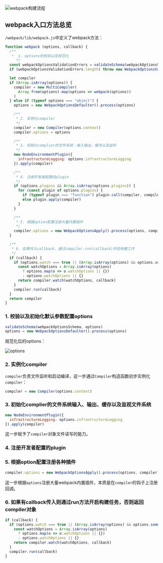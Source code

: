 <!-- ## webapck方法总览 -->
![webpack构建流程](https://pic.downk.cc/item/5f2a98fe14195aa594f3cd3f.png)

## webpack入口方法总览
`/webpack/lib/webpack.js`中定义了webpack方法：
```js
function webpack (options, callback) {
  /**
   *  1. options的校验以及规范化
	 */
  const webpackOptionsValidationErrors = validateSchema(webpackOptionsSchema, options)
  if (webpackOptionsValidationErrors.length) throw new WebpackOptionsValidationError(webpackOptionsValidationErrors)

  let compiler
  if (Array.isArray(options)) {
    compiler = new MultiCompiler(
      Array.from(options).map(options => webpack(options))
    )
  } else if (typeof options === "object") {
    options = new WebpackOptionsDefaulter().process(options)

    /**
     * 2. 实例化compiler
     */
    compiler = new Compiler(options.context)
    compiler.options = options

    /**
     * 3. 初始化complier的文件系统：输入输出、缓存以及监听
     */
    new NodeEnvironmentPlugin({
      infrastructureLogging: options.infrastructureLogging
    }).apply(compiler)

    /**
     * 4. 注册开发者配置的plugin
     */
    if (options.plugins && Array.isArray(options.plugins)) {
      for (const plugin of options.plugins) {
        if (typeof plugin === "function") plugin.call(compiler, compiler)
        else plugin.apply(compiler)
      }
    }

    /**
     * 5. 根据option配置注册大量内置插件
     */
    compiler.options = new WebpackOptionsApply().process(options, compiler)
  }

  /**
   * 6. 如果传入callback，通过compiler.run(callback)开启构建工作
   */
  if (callback) {
    if (options.watch === true || (Array.isArray(options) && options.some(o => o.watch))) {
      const watchOptions = Array.isArray(options)
        ? options.map(o => o.watchOptions || {})
        : options.watchOptions || {}
      return compiler.watch(watchOptions, callback)
    }
    compiler.run(callback)
  }
  return compiler
}
```

### 1. 校验以及初始化默认参数配置options
```js
validateSchema(webpackOptionsSchema, options)
options = new WebpackOptionsDefaulter().process(options)
```

规范化后的options：

![options](https://pic.downk.cc/item/5f58f555160a154a674438c3.jpg)

### 2. 实例化compiler
`compiler`负责文件监听和启动编译，这一步通过`Compiler`构造函数初步实例化`compiler`：
```js
compiler = new Compiler(options.context)
```

### 3. 初始化complier的文件系统输入、输出、缓存以及监视文件系统
```js
new NodeEnvironmentPlugin({
  infrastructureLogging: options.infrastructureLogging
}).apply(compiler)
```

这一步赋予了`compiler`对象文件读写的能力。

### 4. 注册开发者配置的plugin

### 5. 根据option配置注册各种插件
```js
compiler.options = new WebpackOptionsApply().process(options, compiler)
```

这一步根据`options`注册大量webpack内置插件，本质是在`compiler`的钩子上注册回调。

### 6. 如果有callback传入则通过run方法开启构建任务，否则返回compiler对象
```js
if (callback) {
  if (options.watch === true || (Array.isArray(options) && options.some(o => o.watch))) {
    const watchOptions = Array.isArray(options)
      ? options.map(o => o.watchOptions || {})
      : options.watchOptions || {}
    return compiler.watch(watchOptions, callback)
  }
  compiler.run(callback)
}
```
